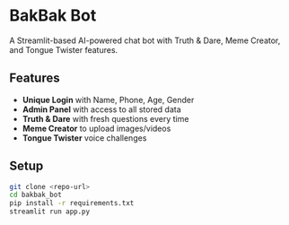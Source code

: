 # BakBak Bot 

A Streamlit-based AI-powered chat bot with Truth & Dare, Meme Creator, and Tongue Twister features.

## Features
- **Unique Login** with Name, Phone, Age, Gender
- **Admin Panel** with access to all stored data
- **Truth & Dare** with fresh questions every time
- **Meme Creator** to upload images/videos
- **Tongue Twister** voice challenges

## Setup

```bash
git clone <repo-url>
cd bakbak_bot
pip install -r requirements.txt
streamlit run app.py 
